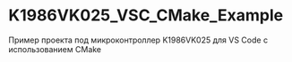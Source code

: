 # K1986VK025_VSC_CMake_Example
Пример проекта под микроконтроллер K1986VK025 для VS Code с использованием CMake
